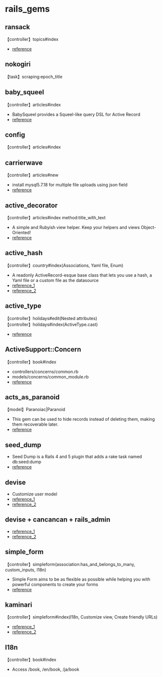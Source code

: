 # rails_gems

## ransack

【controller】topics#index  
* [reference](http://qiita.com/LuckOfWise/items/e020e896e71d47d0c6a4)  

## nokogiri

【task】scraping:epoch_title

## baby_squeel

【controller】articles#index     
* BabySqueel provides a Squeel-like query DSL for Active Record  
* [reference](https://github.com/rzane/baby_squeel)  

## config

【controller】articles#index

## carrierwave

【controller】articles#new  
* install mysql5.7.18 for multiple file uploads using json field
* [reference](https://github.com/carrierwaveuploader/carrierwave)

## active_decorator

【controller】articles#index method:title_with_text  
* A simple and Rubyish view helper. Keep your helpers and views Object-Oriented!  
* [reference](https://github.com/amatsuda/active_decorator)

## active_hash 

【controller】country#index(Associations, Yaml file, Enum)  
* A readonly ActiveRecord-esque base class that lets you use a hash, a Yaml file or a custom file as the datasource   
* [reference_1](http://kotatu.org/blog/2014/10/09/active-hash-gem/)   
* [reference_2](https://github.com/zilkey/active_hash)  

## active_type

【controller】holidays#edit(Nested attributes)   
【controller】holidays#index(ActiveType.cast)  
* [reference](https://github.com/makandra/active_type)

## ActiveSupport::Concern

【controller】book#index  
* controllers/concerns/common.rb    
* models/concerns/common_module.rb
* [reference](http://qiita.com/shizuma/items/ae6ecb85615f74444693)  

## acts_as_paranoid

【model】Paranoiac|Paranoid  
* This gem can be used to hide records instead of deleting them, making them recoverable later.  
* [reference](https://github.com/ActsAsParanoid/acts_as_paranoid)  

## seed_dump

* Seed Dump is a Rails 4 and 5 plugin that adds a rake task named db:seed:dump
* [reference](https://github.com/rroblak/seed_dump)  

## devise

* Customize user model
* [reference_1](http://qiita.com/Salinger/items/873e3c667462746ae707)
* [reference_2](http://ruby-rails.hatenadiary.com/entry/20140804/1407168000)

## devise + cancancan + rails_admin

* [reference_1](http://mdsgn.me/ruby-on-rails/cancancan%E3%81%A8rails_admin/)
* [reference_2](http://d.hatena.ne.jp/htz/20140718/1405690417)

## simple_form

【controller】simpleform(association:has_and_belongs_to_many, custom_inputs, I18n)   
* Simple Form aims to be as flexible as possible while helping you with powerful components to create your forms  
* [reference](https://github.com/plataformatec/simple_form)

## kaminari

【controller】simpleform#index(I18n, Customize view, Create friendly URLs)   
* [reference_1](http://ruby-rails.hatenadiary.com/entry/20141113/1415874683)
* [reference_2](https://github.com/kaminari/kaminari)

## I18n

【controller】book#index 

* Access  /book, /en/book, /ja/book